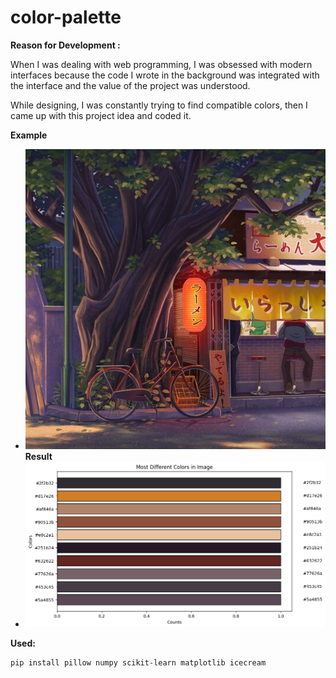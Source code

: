 # color-palette

**Reason for Development :** 

When I was dealing with web programming, I was obsessed with modern interfaces because the code I wrote in the background was integrated with the interface and the value of the project was understood.

While designing, I was constantly trying to find compatible colors, then I came up with this project idea and coded it.

**Example**
  - ![Example](https://github.com/f3riend/color-palette/blob/main/chill.jpg)
**Result**
  - ![Result](https://github.com/f3riend/color-palette/blob/main/output.png)


**Used:**
```bash
pip install pillow numpy scikit-learn matplotlib icecream
```
